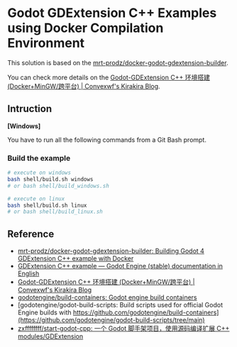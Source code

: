 # Godot GDExtension C++ Examples using Docker Compilation Environment

This solution is based on the [mrt-prodz/docker-godot-gdextension-builder](https://github.com/mrt-prodz/docker-godot-gdextension-builder).

You can check more details on the [Godot-GDExtension C++ 环境搭建 (Docker+MinGW/跨平台) | Convexwf's Kirakira Blog](https://blog.convexwf.com/zh/2024/05/godot-gdextension-cpp-environment-using-docker-and-mingw.html).

## Intruction

**[Windows]**

You have to run all the following commands from a Git Bash prompt.

### Build the example

```bash
# execute on windows
bash shell/build.sh windows
# or bash shell/build_windows.sh

# execute on linux
bash shell/build.sh linux
# or bash shell/build_linux.sh
```

## Reference

- [mrt-prodz/docker-godot-gdextension-builder: Building Godot 4 GDExtension C++ example with Docker](https://github.com/mrt-prodz/docker-godot-gdextension-builder)
- [GDExtension C++ example — Godot Engine (stable) documentation in English](https://docs.godotengine.org/en/stable/tutorials/scripting/gdextension/gdextension_cpp_example.html)
- [Godot-GDExtension C++ 环境搭建 (Docker+MinGW/跨平台) | Convexwf's Kirakira Blog](https://blog.convexwf.com/zh/2024/05/godot-gdextension-cpp-environment-using-docker-and-mingw.html)
- [godotengine/build-containers: Godot engine build containers](https://github.com/godotengine/build-containers)
- [godotengine/godot-build-scripts: Build scripts used for official Godot Engine builds with https://github.com/godotengine/build-containers](https://github.com/godotengine/godot-build-scripts/tree/main)
- [zxffffffff/start-godot-cpp: 一个 Godot 脚手架项目，使用源码编译扩展 C++ modules/GDExtension](https://github.com/zxffffffff/start-godot-cpp/tree/main)
